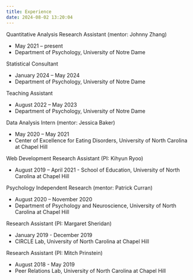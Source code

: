 ```yaml
---
title: Experience
date: 2024-08-02 13:20:04
---
```


Quantitative Analysis Research Assistant (mentor: Johnny Zhang)	
- May 2021 – present
- Department of Psychology, University of Notre Dame		

Statistical Consultant 									              
- January 2024 – May 2024
- Department of Psychology, University of Notre Dame							   

Teaching Assistant									               
- August 2022 – May 2023
- Department of Psychology, University of Notre Dame							  

Data Analysis Intern (mentor: Jessica Baker) 							     
- May 2020 – May 2021
- Center of Excellence for Eating Disorders, University of North Carolina at Chapel Hill               			 

Web Development Research Assistant (PI: Kihyun Ryoo)                			              	               
- August 2019 – April 2021                                                                                                          - School of Education, University of North Carolina at Chapel Hill                                                                            

Psychology Independent Research (mentor: Patrick Curran) 				     
- August 2020 – November 2020
- Department of Psychology and Neuroscience, University of North Carolina at Chapel Hill             	                                                                                                       

Research Assistant (PI: Margaret Sheridan)			        		                    
- January 2019 - December 2019
- CIRCLE Lab, University of North Carolina at Chapel Hill   							   


Research Assistant (PI: Mitch Prinstein)							                
- August 2018 - May 2019
- Peer Relations Lab, University of North Carolina at Chapel Hill      						   

